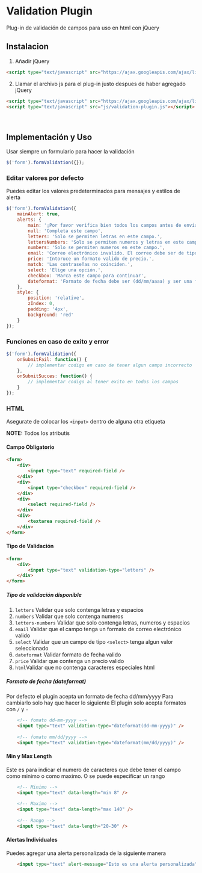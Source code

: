 # Validation Plugin
Plug-in de validación de campos para uso en html con jQuery

## Instalacion

1. Añadir jQuery
```html
<script type="text/javascript" src="https://ajax.googleapis.com/ajax/libs/jquery/3.2.1/jquery.min.js"></script>
```

2. Llamar el archivo js para el plug-in justo despues de haber agregado jQuery
```html
<script type="text/javascript" src="https://ajax.googleapis.com/ajax/libs/jquery/3.2.1/jquery.min.js"></script>
<script type="text/javascript" src="js/validation-plugin.js"></script>
```

<br>

## Implementación y Uso

Usar siempre un formulario para hacer la validación
```js
$('form').formValidation({});
```

### Editar valores por defecto

Puedes editar los valores predeterminados para mensajes y estilos de alerta
```js
$('form').formValidation({
    mainAlert: true,
    alerts: {
    	main: '¡Por favor verifica bien todos los campos antes de enviar!',
        null: 'Completa este campo',
        letters: 'Solo se permiten letras en este campo.',
        lettersNumbers: 'Solo se permiten numeros y letras en este campo',
        numbers: 'Solo se permiten numeros en este campo.',
        email: 'Correo electrónico invalido. El correo debe ser de tipo correo@correo.com',
        price: 'Intoruce un formato valido de precio.',
        match: 'Las contraseñas no coinciden.',
        select: 'Elige una opción.',
        checkbox: 'Marca este campo para continuar',
        dateformat: 'Formato de fecha debe ser (dd/mm/aaaa) y ser una fecha valida.'
    },
    style: {
        position: 'relative',
        zIndex: 0,
        padding: '4px',
        background: 'red'
    }
});
```

### Funciones en caso de exito y error
```js
$('form').formValidation({
    onSubmitFail: function() {
        // implementar codigo en caso de tener algun campo incorrecto
    },
    onSubmitSucces: function() {
        // implementar codigo al tener exito en todos los campos
    }
});
```

### HTML

Asegurate de colocar los `<input>` dentro de alguna otra etiqueta

**NOTE:** Todos los atributis

#### Campo Obligatorio
```html
<form>
    <div>
        <input type="text" required-field />
    </div>
    <div>
        <input type="checkbox" required-field />
    </div>
    <div>
        <select required-field />
    </div>
    <div>
        <textarea required-field />
    </div>
</form>
```

#### Tipo de Validación
```html
<form>
    <div>
        <input type="text" validation-type="letters" />
    </div>
</form>
```

##### Tipo de validación disponible
1. `letters` Validar que solo contenga letras y espacios
2. `numbers` Validar que solo contenga numeros
3. `letters-numbers` Validar que solo contenga letras, numeros y espacios
4. `email` Validar que el campo tenga un formato de correo electrónico valido
5. `select` Validar que un campo de tipo `<select>` tenga algun valor seleccionado 
6. `dateformat` Validar formato de fecha valido
7. `price` Validar que contenga un precio valido
8. `html`Validar que no contenga caracteres especiales html


##### Formato de fecha (dateformat)
Por defecto el plugin acepta un formato de fecha dd/mm/yyyy
Para cambiarlo solo hay que hacer lo siguiente
El plugin solo acepta formatos con `/` y `-`
```html
    <!-- fomato dd-mm-yyyy -->
    <input type="text" validation-type="dateformat(dd-mm-yyyy)" />
    
    <!-- fomato mm/dd/yyyy -->
    <input type="text" validation-type="dateformat(mm/dd/yyyy)" />
```

#### Min y Max Length
Este es para indicar el numero de caracteres que debe tener el campo como minimo o como maximo. O se puede especificar un rango
```html
    <!-- Minimo -->
    <input type="text" data-length="min 8" />
    
    <!-- Maximo -->
    <input type="text" data-length="max 140" />
    
    <!-- Rango -->
    <input type="text" data-length="20-30" />
```

#### Alertas Individuales

Puedes agregar una alerta personalizada de la siguiente manera
```html
    <input type="text" alert-message="Esto es una alerta personalizada" />
```
